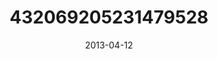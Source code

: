 ---
title: "432069205231479528"
image: "2013-04-12 10.31.24 432069205231479528_46248401"
date: "2013-04-12"
type: "photo"
---